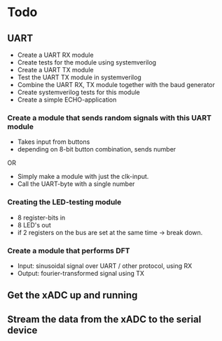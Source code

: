 # Todo
## UART
- Create a UART RX module
- Create tests for the module using systemverilog
- Create a UART TX module
- Test the UART TX module in systemverilog
- Combine the UART RX, TX module together with the baud generator
- Create systemverilog tests for this module
- Create a simple ECHO-application

### Create a module that sends random signals with this UART module
- Takes input from buttons
- depending on 8-bit button combination, sends number

OR
- Simply make a module with just the clk-input.
- Call the UART-byte with a single number

### Creating the LED-testing module
- 8 register-bits in
- 8 LED's out
- if 2 registers on the bus are set at the same time -> break down.

### Create a module that performs DFT 
- Input: sinusoidal signal over UART / other protocol, using RX
- Output: fourier-transformed signal using TX

## Get the xADC up and running
## Stream the data from the xADC to the serial device